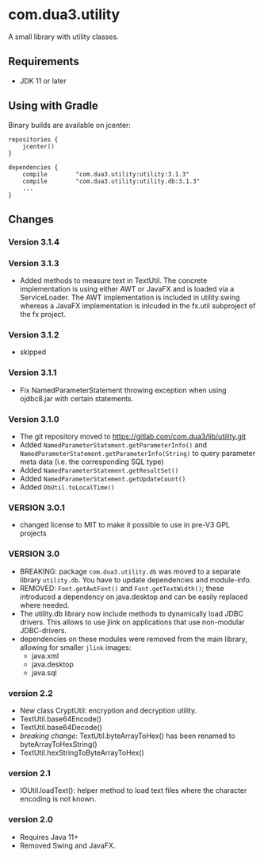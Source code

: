 # com.dua3.utility

A small library with utility classes.

## Requirements

 - JDK 11 or later

## Using with Gradle

Binary builds are available on jcenter:

    repositories {
        jcenter()
    }
    
    dependencies {
        compile        "com.dua3.utility:utility:3.1.3"
        compile        "com.dua3.utility:utility.db:3.1.3"
        ...        
    }

## Changes

### Version 3.1.4

### Version 3.1.3

 - Added methods to measure text in TextUtil. The concrete implementation is using either AWT or JavaFX and is loaded via a ServiceLoader. The AWT implementation is included in utility.swing whereas a JavaFX implementation is inlcuded in the fx.util subproject of the fx project.

### Version 3.1.2

 - skipped

### Version 3.1.1

 - Fix NamedParameterStatement throwing exception when using ojdbc8.jar with certain statements.

### Version 3.1.0

 - The git repository moved to https://gitlab.com/com.dua3/lib/utility.git
 - Added `NamedParameterStatement.getParameterInfo()` and `NamedParameterStatement.getParameterInfo(String)` to query parameter meta data (i.e. the corresponding SQL type)
 - Added `NamedParameterStatement.getResultSet()`
 - Added `NamedParameterStatement.getUpdateCount()`
 - Added `DbUtil.toLocalTime()`
 
### VERSION 3.0.1

 - changed license to MIT to make it possible to use in pre-V3 GPL projects

### VERSION 3.0

 - BREAKING: package `com.dua3.utility.db` was moved to a separate library `utility.db`. You have to update dependencies and module-info.
 - REMOVED: `Font.getAwtFont()` and `Font.getTextWidth()`; these introduced a dependency on java.desktop and can be easily replaced where needed.
 - The utility.db library now include methods to dynamically load JDBC drivers. This allows to use jlink on applications that use non-modular JDBC-drivers.
 - dependencies on these modules were removed from the main library, allowing for smaller `jlink` images: 
    - java.xml
    - java.desktop
    - java.sql
 
### version 2.2

 - New class CryptUtil: encryption and decryption utility.
 - TextUtil.base64Encode()
 - TextUtil.base64Decode()
 - *breaking change*: TextUtil.byteArrayToHex() has been renamed to byteArrayToHexString()
 - TextUtil.hexStringToByteArrayToHex()
 
### version 2.1

 - IOUtil.loadText(): helper method to load text files where the character encoding is not known.
 
### version 2.0

 - Requires Java 11+
 - Removed Swing and JavaFX.
